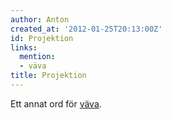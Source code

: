 ```yaml
---
author: Anton
created_at: '2012-01-25T20:13:00Z'
id: Projektion
links:
  mention:
  - väva
title: Projektion
---
```


Ett annat ord för [väva].

  [väva]: väva
